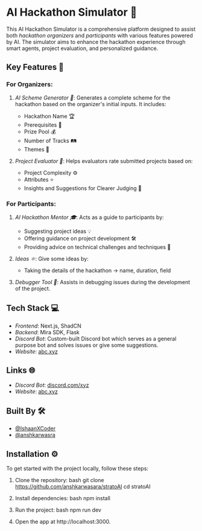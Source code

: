 # AI Hackathon Simulator 🚀

This AI Hackathon Simulator is a comprehensive platform designed to assist both *hackathon organizers* and *participants* with various features powered by AI. The simulator aims to enhance the hackathon experience through smart agents, project evaluation, and personalized guidance.

## Key Features 🔑

### For Organizers:
1. *AI Scheme Generator 🤖*: Generates a complete scheme for the hackathon based on the organizer's initial inputs. It includes:
   - Hackathon Name 🏆
   - Prerequisites 📜
   - Prize Pool 💰
   - Number of Tracks 🛤
   - Themes 🎨

2. *Project Evaluator 📝*: Helps evaluators rate submitted projects based on:
   - Project Complexity ⚙
   - Attributes ⭐
   - Insights and Suggestions for Clearer Judging 👀

### For Participants:
1. *AI Hackathon Mentor 🎓*: Acts as a guide to participants by:
   - Suggesting project ideas 💡
   - Offering guidance on project development 🛠
   - Providing advice on technical challenges and techniques 🧠

1. *Ideas ⚛*: Give some ideas by:
   - Taking the details of the hackathon -> name, duration, field

2. *Debugger Tool 🐞*: Assists in debugging issues during the development of the project.

## Tech Stack 💻
- *Frontend*: Next.js, ShadCN
- *Backend*: Mira SDK, Flask
- *Discord Bot*: Custom-built Discord bot which serves as a general purpose bot and solves issues or give some suggestions.
- *Website*: [abc.xyz](http://abc.xyz)

## Links 🌐
- *Discord Bot*: [discord.com/xyz](https://discord.gg/gUmCQUnU)
- *Website*: [abc.xyz](http://abc.xyz)

## Built By 🛠
- [@IshaanXCoder](https://github.com/IshaanXCoder)
- [@anshkarwasra](https://github.com/anshkarwasra)

## Installation ⚙

To get started with the project locally, follow these steps:

1. Clone the repository:
   bash
   git clone https://github.com/anshkarwasara/stratoAI
   cd stratoAI
   

2. Install dependencies:
   bash
   npm install
   

3. Run the project:
   bash
   npm run dev
   

4. Open the app at http://localhost:3000.
